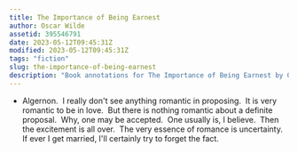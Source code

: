 ```yaml
---
title: The Importance of Being Earnest
author: Oscar Wilde
assetid: 395546791
date: 2023-05-12T09:45:31Z
modified: 2023-05-12T09:45:31Z
tags: "fiction"
slug: the-importance-of-being-earnest
description: "Book annotations for The Importance of Being Earnest by Oscar Wilde"
---
```


*  Algernon.  I really don't see anything romantic in proposing.  It is very romantic to be in love.  But there is nothing romantic about a definite proposal.  Why, one may be accepted.  One usually is, I believe.  Then the excitement is all over.  The very essence of romance is uncertainty.  If ever I get married, I'll certainly try to forget the fact.

